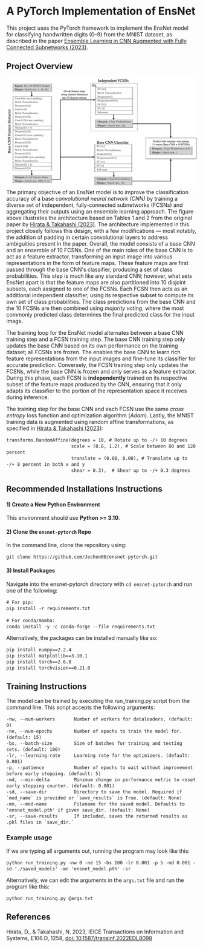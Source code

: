 # A PyTorch Implementation of EnsNet
This project uses the PyTorch framework to implement the EnsNet model for classifying handwritten digits (0–9) from the MNIST dataset, as described in the paper [Ensemble Learning in CNN Augmented with Fully Connected Subnetworks (2023)](https://www.jstage.jst.go.jp/article/transinf/E106.D/7/E106.D_2022EDL8098/_pdf/-char/en).

## Project Overview
![EnsNet Architecture](images/ensnet_arch_hori.jpg)
The primary objective of an EnsNet model is to improve the classification accuracy of a base _convolutional neural network (CNN)_ by training a diverse set of independent, fully-connected subnetworks (FCSNs) and aggregating their outputs using an ensemble learning approach. The figure above illustrates the architecture based on Tables 1 and 2 from the original paper by [Hirata & Takahashi (2023)](#references). The architecture implemented in this project closely follows this design, with a few modifications — most notably, the addition of padding in certain convolutional layers to address ambiguities present in the paper. Overall, the model consists of a base CNN and an ensemble of 10 FCSNs. One of the main roles of the base CNN is to act as a feature extractor, transforming an input image into various representations in the form of feature maps. These feature maps are first passed through the base CNN's classifier, producing a set of class probabilities. This step is much like any standard CNN; however, what sets EnsNet apart is that the feature maps are also partitioned into 10 disjoint subsets, each assigned to one of the FCSNs. Each FCSN then acts as an additional independent classifier, using its respective subset to compute its own set of class probabilities. The class predictions from the base CNN and the 10 FCSNs are then combined using _majority voting_, where the most commonly predicted class determines the final predicted class for the input image. 

The training loop for the EnsNet model alternates between a base CNN training step and a FCSN training step. The base CNN training step only updates the base CNN based on its own performance on the training dataset; all FCSNs are frozen. The enables the base CNN to learn rich feature representations from the input images and fine-tune its classifier for accurate prediction. Conversely, the FCSN training step only updates the FCSNs, while the base CNN is frozen and only serves as a feature extractor. During this phase, each FCSN is **independently** trained on its respective subset of the feature maps produced by the CNN, ensuring that it only adapts its classifier to the portion of the representation space it receives during inference.

The training step for the base CNN and each FCSN use the same _cross entropy_ loss function and optimization algorithm (_Adam_). Lastly, the MNIST training data is augmented using random affine transformations, as specified in [Hirata & Takahashi (2023)](#references):
```
transforms.RandomAffine(degrees = 10, # Rotate up to -/+ 10 degrees
                        scale = (0.8, 1.2), # Scale between 80 and 120 percent
                        translate = (0.08, 0.08), # Translate up to -/+ 8 percent in both x and y
                        shear = 0.3),  # Shear up to -/+ 0.3 degrees
```

## Recommended Installations Instructions
#### 1) Create a New Python Environment
This environment should use **Python >= 3.10**.

#### 2) Clone the ```ensnet-pytorch``` Repo
In the command line, clone the repository using:
```
git clone https://github.com/Jechen00/ensnet-pytorch.git
```

#### 3) Install Packages
Navigate into the ensnet-pytorch directory with ```cd ensnet-pytorch``` and run one of the following:
```
# For pip:
pip install -r requirements.txt

# For conda/mamba:
conda install -y -c conda-forge --file requirements.txt
```
Alternatively, the packages can be installed manually like so:
```
pip install numpy==2.2.4
pip install matplotlib==3.10.1
pip install torch==2.6.0
pip install torchvision==0.21.0
```

## Training Instructions
The model can be trained by executing the run_training.py script from the command line. This script accepts the following arguments:
```
-nw, --num-workers       Number of workers for dataloaders. (default: 0)
-ne, --num-epochs        Number of epochs to train the model for. (default: 15)
-bs, --batch-size        Size of batches for training and testing sets. (default: 100)
-lr, --learning-rate     Learning rate for the optimizers. (default: 0.001)
-p, --patience           Number of epochs to wait without improvement before early stopping. (default: 5)
-md, --min-delta         Minimum change in performance metric to reset early stopping counter. (default: 0.001)
-sd, --save-dir          Directory to save the model. Required if `mod_name` is provided or `save_results` is True. (default: None)
-mn, --mod-name          Filename for the saved model. Defaults to 'ensnet_model.pth' if given save_dir. (default: None)
-sr, --save-results      If included, saves the returned results as .pkl files in `save_dir.`
```
### Example usage
If we are typing all arguments out, running the program may look like this:
```
python run_training.py -nw 0 -ne 15 -bs 100 -lr 0.001 -p 5 -md 0.001 -sd './saved_models' -mn 'ensnet_model.pth' -sr
```

Alternatively, we can edit the arguments in the `args.txt` file and run the program like this:
```
python run_training.py @args.txt
```

## References
Hirata, D., & Takahashi, N. 2023, IEICE Transactions on Information and Systems, E106.D, 1258, [doi: 10.1587/transinf.2022EDL8098](https://www.jstage.jst.go.jp/article/transinf/E106.D/7/E106.D_2022EDL8098/_article)
